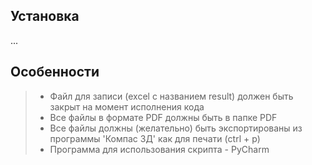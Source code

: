 ## Установка
...

## Особенности
>- Файл для записи (excel с названием result) должен быть закрыт на момент исполнения кода
>- Все файлы в формате PDF должны быть в папке PDF
>- Все файлы должны (желательно) быть экспортированы из программы 'Компас 3Д' как для печати (ctrl + p)
>- Программа для использования скрипта - PyCharm